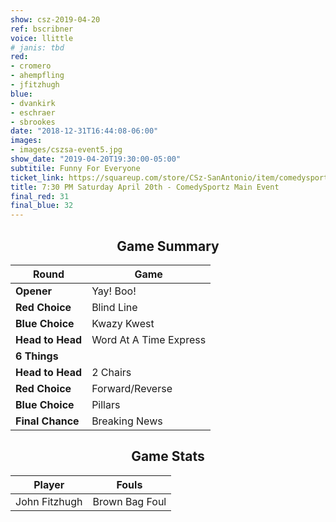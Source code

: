 ```yaml
---
show: csz-2019-04-20
ref: bscribner
voice: llittle
# janis: tbd
red:
- cromero
- ahempfling
- jfitzhugh
blue:
- dvankirk
- eschraer
- sbrookes
date: "2018-12-31T16:44:08-06:00"
images:
- images/cszsa-event5.jpg
show_date: "2019-04-20T19:30:00-05:00"
subtitile: Funny For Everyone
ticket_link: https://squareup.com/store/CSz-SanAntonio/item/comedysportz-saturday-night-30
title: 7:30 PM Saturday April 20th - ComedySportz Main Event
final_red: 31
final_blue: 32
---
```


<center>

<!-- {{< figure src="/images/matches/csz-2019-04-05_1.jpg" title="Liz, our Volunteer Player for Casanova being wooed by our players." >}} -->

## Game Summary

| **Round** | **Game** |
|--------------|------|
| **Opener**       |Yay! Boo!|
| **Red Choice**   |Blind Line|
| **Blue Choice**  |Kwazy Kwest |
| **Head to Head** |Word At A Time Express  |
| **6 Things**     |      |
| **Head to Head** |2 Chairs|
| **Red Choice**   |Forward/Reverse |
| **Blue Choice**  |Pillars|
| **Final Chance** |Breaking News |

## Game Stats

| **Player** | **Fouls** |
|--------|-------|
|John Fitzhugh |Brown Bag Foul |

</center>

